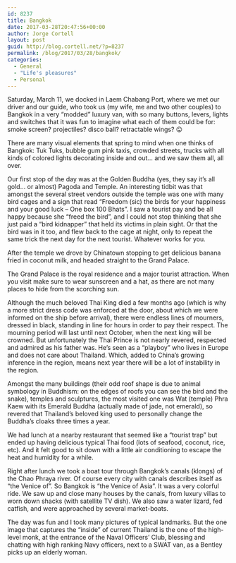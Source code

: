 ```yaml
---
id: 8237
title: Bangkok
date: 2017-03-28T20:47:56+00:00
author: Jorge Cortell
layout: post
guid: http://blog.cortell.net/?p=8237
permalink: /blog/2017/03/28/bangkok/
categories:
  - General
  - "Life's pleasures"
  - Personal
---
```

Saturday, March 11, we docked in Laem Chabang Port, where we met our driver and our guide, who took us (my wife, me and two other couples) to Bangkok in a very “modded” luxury van, with so many buttons, levers, lights and switches that it was fun to imagine what each of them could be for: smoke screen? projectiles? disco ball? retractable wings? 😛

There are many visual elements that spring to mind when one thinks of Bangkok: Tuk Tuks, bubble gum pink taxis, crowded streets, trucks with all kinds of colored lights decorating inside and out… and we saw them all, all over.

Our first stop of the day was at the Golden Buddha (yes, they say it’s all gold… or almost) Pagoda and Temple. An interesting tidbit was that amongst the several street vendors outside the temple was one with many bird cages and a sign that read “Freedom (sic) the birds for your happiness and your good luck &#8211; One box 100 Bhats”. I saw a tourist pay and be all happy because she “freed the bird”, and I could not stop thinking that she just paid a “bird kidnapper” that held its victims in plain sight. Or that the bird was in it too, and flew back to the cage at night, only to repeat the same trick the next day for the next tourist. Whatever works for you.

After the temple we drove by Chinatown stopping to get delicious banana fried in coconut milk, and headed straight to the Grand Palace.

The Grand Palace is the royal residence and a major tourist attraction. When you visit make sure to wear sunscreen and a hat, as there are not many places to hide from the scorching sun.

Although the much beloved Thai King died a few months ago (which is why a more strict dress code was enforced at the door, about which we were informed on the ship before arrival), there were endless lines of mourners, dressed in black, standing in line for hours in order to pay their respect. The mourning period will last until next October, when the next king will be crowned. But unfortunately the Thai Prince is not nearly revered, respected and admired as his father was. He’s seen as a “playboy” who lives in Europe and does not care about Thailand. Which, added to China’s growing inference in the region, means next year there will be a lot of instability in the region.

Amongst the many buildings (their odd roof shape is due to animal symbology in Buddhism: on the edges of roofs you can see the bird and the snake), temples and sculptures, the most visited one was Wat (temple) Phra Kaew with its Emerald Buddha (actually made of jade, not emerald), so revered that Thailand’s beloved king used to personally change the Buddha’s cloaks three times a year.

We had lunch at a nearby restaurant that seemed like a “tourist trap” but ended up having delicious typical Thai food (lots of seafood, coconut, rice, etc). And it felt good to sit down with a little air conditioning to escape the heat and humidity for a while.

Right after lunch we took a boat tour through Bangkok’s canals (klongs) of the Chao Phraya river. Of course every city with canals describes itself as “the Venice of”. So Bangkok is “the Venice of Asia”. It was a very colorful ride. We saw up and close many houses by the canals, from luxury villas to worn down shacks (with satellite TV dish). We also saw a water lizard, fed catfish, and were approached by several market-boats.

The day was fun and I took many pictures of typical landmarks. But the one image that captures the “inside” of current Thailand is the one of the high-level monk, at the entrance of the Naval Officers’ Club, blessing and chatting with high ranking Navy officers, next to a SWAT van, as a Bentley picks up an elderly woman.